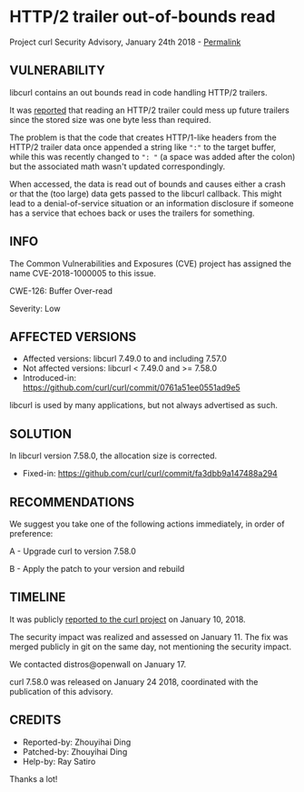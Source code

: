 HTTP/2 trailer out-of-bounds read
=================================

Project curl Security Advisory, January 24th 2018 -
[Permalink](https://curl.se/docs/CVE-2018-1000005.html)

VULNERABILITY
-------------

libcurl contains an out bounds read in code handling HTTP/2 trailers.

It was [reported](https://github.com/curl/curl/pull/2231) that reading an
HTTP/2 trailer could mess up future trailers since the stored size was one
byte less than required.

The problem is that the code that creates HTTP/1-like headers from the HTTP/2
trailer data once appended a string like `":"` to the target buffer, while
this was recently changed to `": "` (a space was added after the colon) but
the associated math wasn't updated correspondingly.

When accessed, the data is read out of bounds and causes either a crash or
that the (too large) data gets passed to the libcurl callback. This might lead
to a denial-of-service situation or an information disclosure if someone has a
service that echoes back or uses the trailers for something.

INFO
----

The Common Vulnerabilities and Exposures (CVE) project has assigned the name
CVE-2018-1000005 to this issue.

CWE-126: Buffer Over-read

Severity: Low

AFFECTED VERSIONS
-----------------

- Affected versions: libcurl 7.49.0 to and including 7.57.0
- Not affected versions: libcurl < 7.49.0 and >= 7.58.0
- Introduced-in: https://github.com/curl/curl/commit/0761a51ee0551ad9e5

libcurl is used by many applications, but not always advertised as such.

SOLUTION
------------

In libcurl version 7.58.0, the allocation size is corrected.

- Fixed-in: https://github.com/curl/curl/commit/fa3dbb9a147488a294

RECOMMENDATIONS
---------------

We suggest you take one of the following actions immediately, in order of
preference:

 A - Upgrade curl to version 7.58.0

 B - Apply the patch to your version and rebuild

TIMELINE
---------

It was publicly [reported to the curl
project](https://github.com/curl/curl/issues/2231) on January 10, 2018.

The security impact was realized and assessed on January 11. The fix was
merged publicly in git on the same day, not mentioning the security impact.

We contacted distros@openwall on January 17.

curl 7.58.0 was released on January 24 2018, coordinated with the publication
of this advisory.

CREDITS
-------

- Reported-by: Zhouyihai Ding
- Patched-by: Zhouyihai Ding
- Help-by: Ray Satiro

Thanks a lot!
